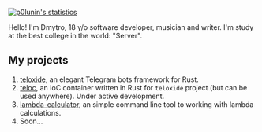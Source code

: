 [![p0lunin's statistics](https://github-readme-stats.vercel.app/api?username=p0lunin&show_icons=true&theme=onedark)](#)

Hello! I'm Dmytro, 18 y/o software developer, musician and writer. I'm study at the best college in the world: "Server". 

## My projects
1. [teloxide](https://github.com/teloxide/teloxide), an elegant Telegram bots framework for Rust.
2. [teloc](https://github.com/p0lunin/teloc), an IoC container written in Rust for `teloxide` project (but can be used anywhere). Under active development.
3. [lambda-calculator](https://github.com/p0lunin/lambda-calculator), an simple command line tool to working with lambda calculations.
4. Soon...

